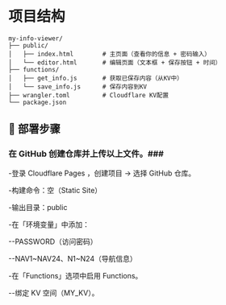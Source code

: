 # 项目结构 #
```
my-info-viewer/
├── public/
│   ├── index.html        # 主页面（查看你的信息 + 密码输入）
│   └── editor.html       # 编辑页面（文本框 + 保存按钮 + 时间）
├── functions/
│   ├── get_info.js       # 获取已保存内容（从KV中）
│   └── save_info.js      # 保存内容到KV
├── wrangler.toml         # Cloudflare KV配置
└── package.json
```

## 🚀 部署步骤 ##

### 在 GitHub 创建仓库并上传以上文件。###

-登录 Cloudflare Pages
，创建项目 → 选择 GitHub 仓库。

-构建命令：空（Static Site）

-输出目录：public

-在「环境变量」中添加：

--PASSWORD（访问密码）

--NAV1~NAV24、N1~N24（导航信息）

-在「Functions」选项中启用 Functions。

--绑定 KV 空间（MY_KV）。

